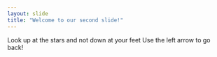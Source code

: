 ```yaml
---
layout: slide
title: "Welcome to our second slide!"
---
```

Look up at the stars and not down at your feet
Use the left arrow to go back!
